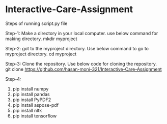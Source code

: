 # Interactive-Care-Assignment

Steps of running script.py file 

Step-1:   Make a directory in your local computer. use below command for making directory. 
mkdir myproject 

Step-2: got to the myproject directory. Use below command to go to myproject directory. 
cd myproject 

Step-3:   Clone the repository. Use below code for cloning the repository.   
git clone https://github.com/hasan-moni-321/Interactive-Care-Assignment

Step-4:   



1. pip install numpy
2. pip install pandas
3. pip install PyPDF2
4. pip install aspose-pdf
5. pip install nltk
6. pip install tensorflow
